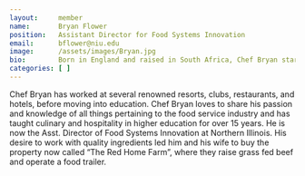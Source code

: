 ```yaml
---
layout:     member
name:       Bryan Flower
position:   Assistant Director for Food Systems Innovation
email:      bflower@niu.edu   
image:      /assets/images/Bryan.jpg
bio:        Born in England and raised in South Africa, Chef Bryan started working in the hospitality industry in the mid-nineties. Over the past 30 years, his talents have taken him from South Africa to Europe, the Middle East, and finally to the United States.
categories: [ ]
---
```

Chef Bryan has worked at several renowned resorts, clubs, restaurants, and hotels, before moving into education. Chef Bryan loves to share his passion and knowledge of all things pertaining to the food service industry and has taught culinary and hospitality in higher education for over 15 years. He is now the Asst. Director of Food Systems Innovation at Northern Illinois. His desire to work with quality ingredients led him and his wife to buy the property now called “The Red Home Farm”, where they raise grass fed beef and operate a food trailer.